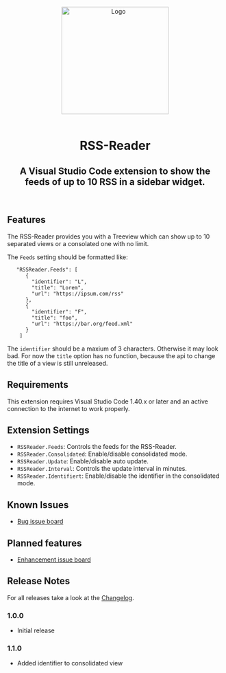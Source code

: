 </br>
<div align="center">
  <img src="https://raw.githubusercontent.com/ekarbe/rss-reader/master/assets/rss-reader.png" alt="Logo" width="250px"></img>
</div>
</br>
<div align="center">
  <h1>RSS-Reader</h1>
  <h2>A Visual Studio Code extension to show the feeds of up to 10 RSS in a sidebar widget.</h2>
</div>
</br>

## Features

The RSS-Reader provides you with a Treeview which can show up to 10 separated views or a consolated one with no limit.

The `Feeds` setting should be formatted like:
```
   "RSSReader.Feeds": [
      {
        "identifier": "L",
        "title": "Lorem",
        "url": "https://ipsum.com/rss"
      },
      {
        "identifier": "F",
        "title": "foo",
        "url": "https://bar.org/feed.xml"
      }
    ]
```

The `identifier` should be a maxium of 3 characters. Otherwise it may look bad. For now the `title` option has no function, because the api to change the title of a view is still unreleased.

## Requirements

This extension requires Visual Studio Code 1.40.x or later and an active connection to the internet to work properly.

## Extension Settings

- `RSSReader.Feeds`: Controls the feeds for the RSS-Reader.
- `RSSReader.Consolidated`: Enable/disable consolidated mode.
- `RSSReader.Update`: Enable/disable auto update.
- `RSSReader.Interval`: Controls the update interval in minutes.
- `RSSReader.Identifiert`: Enable/disable the identifier in the consolidated mode.

## Known Issues

- [Bug issue board](https://github.com/ekarbe/rss-reader/issues?q=is%3Aopen+is%3Aissue+label%3Abug)

## Planned features

- [Enhancement issue board](https://github.com/ekarbe/rss-reader/issues?q=is%3Aopen+is%3Aissue+label%3Aenhancement)

## Release Notes

For all releases take a look at the [Changelog](CHANGELOG.md).

### 1.0.0

- Initial release

### 1.1.0

- Added identifier to consolidated view